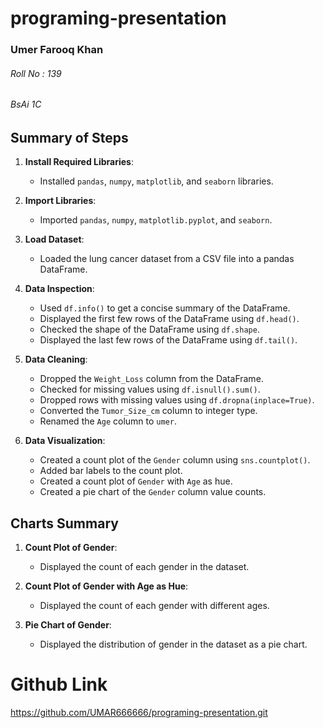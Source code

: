 # programing-presentation

### Umer Farooq Khan
###### Roll No : 139
###### BsAi 1C


## Summary of Steps

1. **Install Required Libraries**:
    - Installed `pandas`, `numpy`, `matplotlib`, and `seaborn` libraries.

2. **Import Libraries**:
    - Imported `pandas`, `numpy`, `matplotlib.pyplot`, and `seaborn`.

3. **Load Dataset**:
    - Loaded the lung cancer dataset from a CSV file into a pandas DataFrame.

4. **Data Inspection**:
    - Used `df.info()` to get a concise summary of the DataFrame.
    - Displayed the first few rows of the DataFrame using `df.head()`.
    - Checked the shape of the DataFrame using `df.shape`.
    - Displayed the last few rows of the DataFrame using `df.tail()`.

5. **Data Cleaning**:
    - Dropped the `Weight_Loss` column from the DataFrame.
    - Checked for missing values using `df.isnull().sum()`.
    - Dropped rows with missing values using `df.dropna(inplace=True)`.
    - Converted the `Tumor_Size_cm` column to integer type.
    - Renamed the `Age` column to `umer`.

6. **Data Visualization**:
    - Created a count plot of the `Gender` column using `sns.countplot()`.
    - Added bar labels to the count plot.
    - Created a count plot of `Gender` with `Age` as hue.
    - Created a pie chart of the `Gender` column value counts.

## Charts Summary

1. **Count Plot of Gender**:
    - Displayed the count of each gender in the dataset.

2. **Count Plot of Gender with Age as Hue**:
    - Displayed the count of each gender with different ages.

3. **Pie Chart of Gender**:
    - Displayed the distribution of gender in the dataset as a pie chart.







# Github Link 
https://github.com/UMAR666666/programing-presentation.git